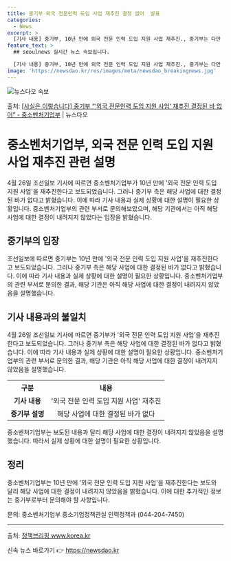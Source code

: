 ```yaml
---
title: 중기부 외국 전문인력 도입 사업 재추진 결정 없어  발표
categories:
  - News
excerpt: >
  [기사 내용] 중기부, 10년 만에 외국 전문 인력 도입 지원 사업 재추진., 중기부는 다만 예전처럼 해외에…
feature_text: >
  ## seoulnews 실시간 뉴스 속보입니다.

  [기사 내용] 중기부, 10년 만에 외국 전문 인력 도입 지원 사업 재추진., 중기부는 다만 예전처럼 해외에…
image: 'https://newsdao.kr/res/images/meta/newsdao_breakingnews.jpg'
---
```


![뉴스다오 속보](https://newsdao.kr/res/images/meta/newsdao_breakingnews.jpg)

<p>출처: <a href="https://newsdao.kr/3685" rel="dofollow">[사실은 이렇습니다] 중기부 “‘외국 전문인력 도입 지원 사업’ 재추진 결정된 바 없어” - 중소벤처기업부</a> | 뉴스다오</p>

<h1>중소벤처기업부, 외국 전문 인력 도입 지원 사업 재추진 관련 설명</h1>

<p data-ke-size="size16">4월 26일 조선일보 기사에 따르면 중소벤처기업부가 10년 만에 '외국 전문 인력 도입 지원 사업'을 재추진한다고 보도되었습니다. 그러나 중기부 측은 해당 사업에 대한 결정된 바가 없다고 밝혔습니다. 이에 따라 기사 내용과 실제 상황에 대한 설명이 필요한 상황입니다. 중소벤처기업부의 관련 부서로 문의해보았으며, 해당 기관에서는 아직 해당 사업에 대한 결정이 내려지지 않았다는 입장을 밝혔습니다.</p>

<h2 data-ke-size="size26">중기부의 입장</h2>

<p data-ke-size="size16">조선일보에 따르면 중기부는 10년 만에 '외국 전문 인력 도입 지원 사업'을 재추진한다고 보도되었습니다. 그러나 중기부 측은 해당 사업에 대한 결정된 바가 없다고 밝혔습니다. 이에 따라 기사 내용과 실제 상황에 대한 설명이 필요한 상황입니다. 중소벤처기업부의 관련 부서로 문의한 결과, 해당 기관은 아직 해당 사업에 대한 결정이 내려지지 않았음을 설명했습니다.</p>

<h2 data-ke-size="size26">기사 내용과의 불일치</h2>

<p data-ke-size="size16">4월 26일 조선일보 기사에 따르면 중기부가 '외국 전문 인력 도입 지원 사업'을 재추진한다고 보도되었습니다. 그러나 중기부 측은 해당 사업에 대한 결정된 바가 없다고 밝혔습니다. 이에 따라 기사 내용과 실제 상황에 대한 설명이 필요한 상황입니다. 중소벤처기업부의 관련 부서로 문의한 결과, 해당 기관은 아직 해당 사업에 대한 결정이 내려지지 않았음을 설명했습니다.</p>

<table>
	<tr>
		<th>구분</th>
		<th>내용</th>
	</tr>
	<tr>
		<td style="text-align: center; height: 17px;"><b>기사 내용</b></td>
		<td style="text-align: center; height: 17px;">'외국 전문 인력 도입 지원 사업' 재추진</td>
	</tr>
	<tr>
		<td style="text-align: center; height: 17px;"><b>중기부 설명</b></td>
		<td style="text-align: center; height: 17px;">해당 사업에 대한 결정된 바가 없다</td>
	</tr>
</table>

<p data-ke-size="size16">중소벤처기업부는 보도된 내용과 달리 해당 사업에 대한 결정이 내려지지 않았음을 설명했습니다. 따라서 실제 상황에 대한 설명이 필요한 상황입니다.</p>

<h2 data-ke-size="size26">정리</h2>

<p data-ke-size="size16">중소벤처기업부는 10년 만에 '외국 전문 인력 도입 지원 사업'을 재추진한다는 보도와 달리 해당 사업에 대한 결정이 내려지지 않았음을 밝혔습니다. 이에 대한 추가적인 정보는 중기부로부터 문의해야 할 사항입니다.</p>

<p data-ke-size="size16">문의: 중소벤처기업부 중소기업정책관실 인력정책과 (044-204-7450)</p>

<hr>

<p data-ke-size="size16">출처: <a href="https://www.korea.kr/info/who/newsDaoView.do?newsDaoId=3685" target="_blank" rel="noopener">정책브리핑 www.korea.kr</a></p> 

신속 뉴스 바로가기 👉 <a href="https://newsdao.kr" rel="dofollow">https://newsdao.kr</a>



